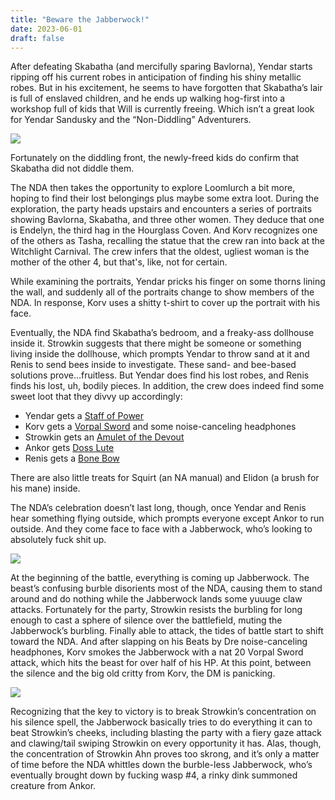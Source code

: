```yaml
---
title: "Beware the Jabberwock!"
date: 2023-06-01
draft: false
---
```


After defeating Skabatha (and mercifully sparing Bavlorna), Yendar starts ripping off his current robes in anticipation of finding his shiny metallic robes. But in his excitement, he seems to have forgotten that Skabatha’s lair is full of enslaved children, and he ends up walking hog-first into a workshop full of kids that Will is currently freeing. Which isn’t a great look for Yendar Sandusky and the “Non-Diddling” Adventurers.

![](https://y.yarn.co/f4ea3fef-7eaf-4799-869c-7b2eee92b291_text.gif)

Fortunately on the diddling front, the newly-freed kids do confirm that Skabatha did not diddle them.

The NDA then takes the opportunity to explore Loomlurch a bit more, hoping to find their lost belongings plus maybe some extra loot. During the exploration, the party heads upstairs and encounters a series of portraits showing Bavlorna, Skabatha, and three other women. They deduce that one is Endelyn, the third hag in the Hourglass Coven. And Korv recognizes one of the others as Tasha, recalling the statue that the crew ran into back at the Witchlight Carnival. The crew infers that the oldest, ugliest woman is the mother of the other 4, but that's, like, not for certain.

While examining the portraits, Yendar pricks his finger on some thorns lining the wall, and suddenly all of the portraits change to show members of the NDA. In response, Korv uses a shitty t-shirt to cover up the portrait with his face.

Eventually, the NDA find Skabatha’s bedroom, and a freaky-ass dollhouse inside it. Strowkin suggests that there might be someone or something living inside the dollhouse, which prompts Yendar to throw sand at it and Renis to send bees inside to investigate. These sand- and bee-based solutions prove…fruitless. But Yendar does find his lost robes, and Renis finds his lost, uh, bodily pieces. In addition, the crew does indeed find some sweet loot that they divvy up accordingly:

- Yendar gets a [Staff of Power](https://www.dndbeyond.com/magic-items/4764-staff-of-power)
- Korv gets a [Vorpal Sword](https://www.dndbeyond.com/magic-items/5397-vorpal-sword) and some noise-canceling headphones
- Strowkin gets an [Amulet of the Devout](http://dnd5e.wikidot.com/wondrous-items:amulet-of-the-devout)
- Ankor gets [Doss Lute](https://www.thievesguild.cc/magicitems/magic-item?id=129)
- Renis gets a [Bone Bow](https://www.brandesstoddard.com/2017/11/dd-5e-five-magic-bows-and-a-magic-arrow/)

There are also little treats for Squirt (an NA manual) and Elidon (a brush for his mane) inside.

The NDA’s celebration doesn’t last long, though, once Yendar and Renis hear something flying outside, which prompts everyone except Ankor to run outside. And they come face to face with a Jabberwock, who’s looking to absolutely fuck shit up.

![](https://static.wikia.nocookie.net/forgottenrealms/images/b/bc/Jabberwock.jpg)

At the beginning of the battle, everything is coming up Jabberwock. The beast’s confusing burble disorients most of the NDA, causing them to stand around and do nothing while the Jabberwock lands some yuuuge claw attacks. Fortunately for the party, Strowkin resists the burbling for long enough to cast a sphere of silence over the battlefield, muting the Jabberwock’s burbling. Finally able to attack, the tides of battle start to shift toward the NDA. And after slapping on his Beats by Dre noise-canceling headphones, Korv smokes the Jabberwock with a nat 20 Vorpal Sword attack, which hits the beast for over half of his HP. At this point, between the silence and the big old critty from Korv, the DM is panicking. 

![](https://i.kym-cdn.com/photos/images/newsfeed/000/565/399/9c0.jpg)

Recognizing that the key to victory is to break Strowkin’s concentration on his silence spell, the Jabberwock basically tries to do everything it can to beat Strowkin’s cheeks, including blasting the party with a fiery gaze attack and clawing/tail swiping Strowkin on every opportunity it has. Alas, though, the concentration of Strowkin Ahn proves too skrong, and it’s only a matter of time before the NDA whittles down the burble-less Jabberwock, who’s eventually brought down by fucking wasp #4, a rinky dink summoned creature from Ankor.
